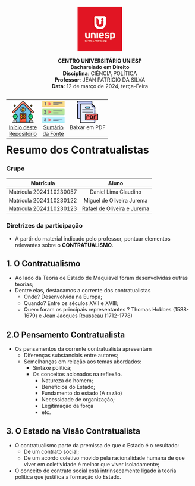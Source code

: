<div align="center">

<p align="center"><img height="120" src="../../../figuras/LOGO_UNIESP.png"> </p>

<p align="center"><b>CENTRO UNIVERSITÁRIO UNIESP</b><br>
<b>Bacharelado em Direito</b><br>
<b>Disciplina</b>: CIÊNCIA POLÍTICA<br>
<b>Professor</b>: JEAN PATRÍCIO DA SILVA<br>
<b>Data</b>: 12 de março de 2024, terça-Feira<br>
 </p>
</div>

<table align="right" border="0">
  <tr>
    <td align="center" valign="top">
      <a href="../../README.md">
        <img src="https://github.com/dnlclaudino/imagens/blob/master/icones/icone-casa2.png?raw=true" heigh="60" width="60"><br>Início deste <br>Repositório
      </a>
    </td>
    <td align="center" valign="top">
      <a href="../README.md">
        <img src="https://github.com/dnlclaudino/imagens/blob/master/icones/icone-sumario.png?raw=true" heigh="60" width="60"><br>Sumário<br>da Fonte
      </a>
    </td>
    <td align="center" valign="top">
        <img src="https://github.com/dnlclaudino/imagens/blob/master/icones-aplicativos/pdf/pdf.png?raw=true" heigh="60" width="60"><br>Baixar em PDF
    </td>
  </tr>
</table><br><br><br><br><br>

# Resumo dos Contratualistas

### Grupo

|Matrícula|Aluno|
|:---:|:---:|
|Matrícula 2024110230057|Daniel Lima Claudino|
|Matrícula 2024110230122|Miguel de Oliveira Jurema|
|Matrícula 2024110230123|Rafael de Oliveira e Jurema|

### Diretrizes da participação

- A partir do material indicado pelo professor, pontuar elementos relevantes sobre o **CONTRATUALISMO**.

## 1. O Contratualismo

- Ao lado da Teoria de Estado de Maquiavel foram desenvolvidas outras teorias;
- Dentre elas, destacamos a corrente dos contratualistas
  - Onde? Desenvolvida na Europa;
  - Quando? Entre os séculos XVII e XVIII;
  - Quem foram os principais representantes ? Thomas Hobbes (1588-1679) e Jean Jacques Rousseau (1712-1778)

## 2.O Pensamento Contratualista

- Os pensamentos da corrente contratualista apresentam
  - Diferenças substanciais entre autores;
  - Semelhanças em relação aos temas abordados:
    - Sintaxe política;
    - Os conceitos acionados na reflexão.
      - Natureza do homem;
      - Benefícios do Estado;
      - Fundamento do estado (A razão)
      - Necessidade de organização;
      - Legitimação da força
      - etc.

## 3. O Estado na Visão Contratualista

- O contratualismo parte da premissa de que o Estado é o resultado:
  - De um contrato social;
  - De um acordo coletivo movido pela racionalidade humana de que viver em coletividade é melhor que viver isoladamente;
- O conceito de contrato social está intrinsecamente ligado à teoria política que justifica a formação do Estado.